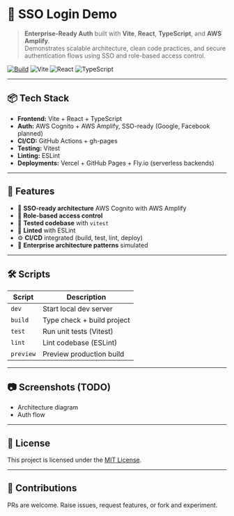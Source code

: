 # 🔐 SSO Login Demo

> **Enterprise-Ready Auth** built with **Vite**, **React**, **TypeScript**, and **AWS Amplify**.  
> Demonstrates scalable architecture, clean code practices, and secure authentication flows using SSO and role-based access control.

[![Build](https://img.shields.io/github/actions/workflow/status/th3N0m4d/mock-sso-portal/deploy.yml?branch=main)](https://github.com/th3N0m4d/mock-sso-portal/actions)
![Vite](https://img.shields.io/badge/built%20with-Vite-646CFF.svg?logo=vite&logoColor=white)
![React](https://img.shields.io/badge/react-%2320232a.svg?style=flat&logo=react&logoColor=%2361DAFB)
![TypeScript](https://img.shields.io/badge/typescript-007acc.svg?logo=typescript&logoColor=white)

---

## 📦 Tech Stack

- **Frontend:** Vite + React + TypeScript
- **Auth:** AWS Cognito + AWS Amplify, SSO-ready (Google, Facebook planned)
- **CI/CD:** GitHub Actions + gh-pages
- **Testing:** Vitest
- **Linting:** ESLint
- **Deployments:** Vercel + GitHub Pages + Fly.io (serverless backends)

---

## 🚀 Features

- 🔐 **SSO-ready architecture** AWS Cognito with AWS Amplify
- 🧠 **Role-based access control**
- 🧪 **Tested codebase** with `vitest`
- 🧹 **Linted** with ESLint
- ⚙️ **CI/CD** integrated (build, test, lint, deploy)
- 📐 **Enterprise architecture patterns** simulated

---

## 🛠️ Scripts

| Script      | Description                  |
|-------------|------------------------------|
| `dev`       | Start local dev server       |
| `build`     | Type check + build project   |
| `test`      | Run unit tests (Vitest)      |
| `lint`      | Lint codebase (ESLint)       |
| `preview`   | Preview production build     |

---

## 📷 Screenshots (TODO)

- Architecture diagram
- Auth flow

---

## 📄 License

This project is licensed under the [MIT License](./LICENSE).

---

## 🙌 Contributions

PRs are welcome. Raise issues, request features, or fork and experiment.

